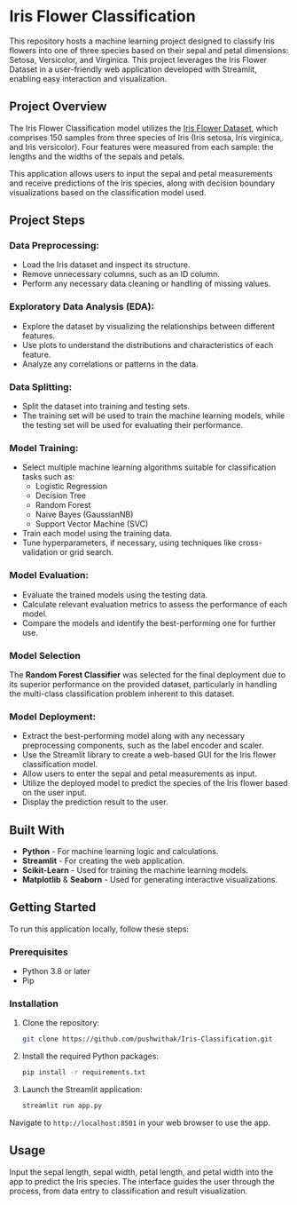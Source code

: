 # Iris Flower Classification

This repository hosts a machine learning project designed to classify Iris flowers into one of three species based on their sepal and petal dimensions: Setosa, Versicolor, and Virginica. This project leverages the Iris Flower Dataset in a user-friendly web application developed with Streamlit, enabling easy interaction and visualization.

## Project Overview

The Iris Flower Classification model utilizes the [Iris Flower Dataset](https://archive.ics.uci.edu/dataset/53/iris), which comprises 150 samples from three species of Iris (Iris setosa, Iris virginica, and Iris versicolor). Four features were measured from each sample: the lengths and the widths of the sepals and petals.

This application allows users to input the sepal and petal measurements and receive predictions of the Iris species, along with decision boundary visualizations based on the classification model used.

## Project Steps
### Data Preprocessing:
+ Load the Iris dataset and inspect its structure.
+ Remove unnecessary columns, such as an ID column.
+ Perform any necessary data cleaning or handling of missing values.

### Exploratory Data Analysis (EDA):
+ Explore the dataset by visualizing the relationships between different features.
+ Use plots to understand the distributions and characteristics of each feature.
+ Analyze any correlations or patterns in the data.

### Data Splitting:
+ Split the dataset into training and testing sets.
+ The training set will be used to train the machine learning models, while the testing set will be used for evaluating their performance.

### Model Training:
+ Select multiple machine learning algorithms suitable for classification tasks such as:
    - Logistic Regression
    - Decision Tree
    - Random Forest
    - Naive Bayes (GaussianNB)
    - Support Vector Machine (SVC)
+ Train each model using the training data.
+ Tune hyperparameters, if necessary, using techniques like cross-validation or grid search.

### Model Evaluation:
+ Evaluate the trained models using the testing data.
+ Calculate relevant evaluation metrics to assess the performance of each model.
+ Compare the models and identify the best-performing one for further use.

### Model Selection
The **Random Forest Classifier** was selected for the final deployment due to its superior performance on the provided dataset, particularly in handling the multi-class classification problem inherent to this dataset.

### Model Deployment:
+ Extract the best-performing model along with any necessary preprocessing components, such as the label encoder and scaler.
+ Use the Streamlit library to create a web-based GUI for the Iris flower classification model.
+ Allow users to enter the sepal and petal measurements as input.
+ Utilize the deployed model to predict the species of the Iris flower based on the user input.
+ Display the prediction result to the user.

## Built With
- **Python** - For machine learning logic and calculations.
- **Streamlit** - For creating the web application.
- **Scikit-Learn** - Used for training the machine learning models.
- **Matplotlib** & **Seaborn** - Used for generating interactive visualizations.

## Getting Started
To run this application locally, follow these steps:

### Prerequisites
- Python 3.8 or later
- Pip

### Installation
1. Clone the repository:
   ```bash
   git clone https://github.com/pushwithak/Iris-Classification.git
   ```
2. Install the required Python packages:
   ```bash
   pip install -r requirements.txt
   ```
3. Launch the Streamlit application:
   ```bash
   streamlit run app.py
   ```

Navigate to `http://localhost:8501` in your web browser to use the app.

## Usage
Input the sepal length, sepal width, petal length, and petal width into the app to predict the Iris species. The interface guides the user through the process, from data entry to classification and result visualization.
